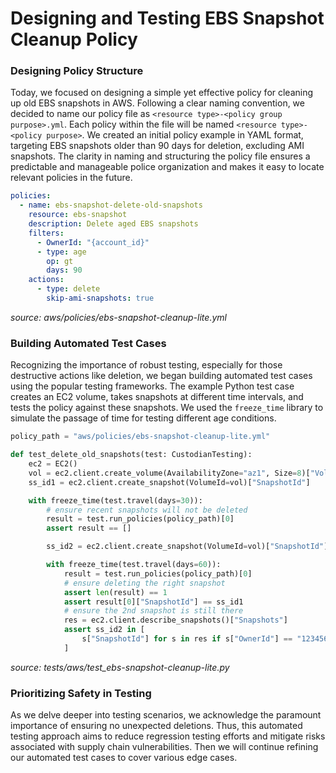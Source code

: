 # Designing and Testing EBS Snapshot Cleanup Policy

### Designing Policy Structure

Today, we focused on designing a simple yet effective policy for cleaning up old EBS snapshots in AWS. Following a clear naming convention, we decided to name our policy file as `<resource type>-<policy group purpose>.yml`. Each policy within the file will be named `<resource type>-<policy purpose>`. We created an initial policy example in YAML format, targeting EBS snapshots older than 90 days for deletion, excluding AMI snapshots. The clarity in naming and structuring the policy file ensures a predictable and manageable police organization and makes it easy to locate relevant policies in the future.

```yaml
policies:
  - name: ebs-snapshot-delete-old-snapshots
    resource: ebs-snapshot
    description: Delete aged EBS snapshots
    filters:
      - OwnerId: "{account_id}"
      - type: age
        op: gt
        days: 90
    actions:
      - type: delete
        skip-ami-snapshots: true
```

*source: aws/policies/ebs-snapshot-cleanup-lite.yml*

### Building Automated Test Cases

Recognizing the importance of robust testing, especially for those destructive actions like deletion, we began building automated test cases using the popular testing frameworks. The example Python test case creates an EC2 volume, takes snapshots at different time intervals, and tests the policy against these snapshots. We used the `freeze_time` library to simulate the passage of time for testing different age conditions.

```python
policy_path = "aws/policies/ebs-snapshot-cleanup-lite.yml"

def test_delete_old_snapshots(test: CustodianTesting):
    ec2 = EC2()
    vol = ec2.client.create_volume(AvailabilityZone="az1", Size=8)["VolumeId"]
    ss_id1 = ec2.client.create_snapshot(VolumeId=vol)["SnapshotId"]

    with freeze_time(test.travel(days=30)):
        # ensure recent snapshots will not be deleted
        result = test.run_policies(policy_path)[0]
        assert result == []

        ss_id2 = ec2.client.create_snapshot(VolumeId=vol)["SnapshotId"]

        with freeze_time(test.travel(days=60)):
            result = test.run_policies(policy_path)[0]
            # ensure deleting the right snapshot
            assert len(result) == 1
            assert result[0]["SnapshotId"] == ss_id1
            # ensure the 2nd snapshot is still there
            res = ec2.client.describe_snapshots()["Snapshots"]
            assert ss_id2 in [
                s["SnapshotId"] for s in res if s["OwnerId"] == "123456789012"
            ]
```

*source: tests/aws/test_ebs-snapshot-cleanup-lite.py*

### Prioritizing Safety in Testing

 As we delve deeper into testing scenarios, we acknowledge the paramount importance of ensuring no unexpected deletions. Thus, this automated testing approach aims to reduce regression testing efforts and mitigate risks associated with supply chain vulnerabilities. Then we will continue refining our automated test cases to cover various edge cases.
